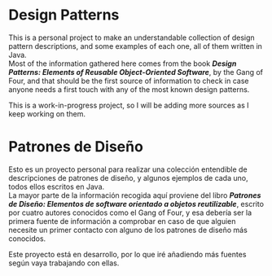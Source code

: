 Design Patterns
===============

This is a personal project to make an understandable collection of design pattern descriptions, and some examples of each one, all of them written in Java.  
Most of the information gathered here comes from the book **_Design Patterns: Elements of Reusable Object-Oriented Software_**, by the Gang of Four, and that should be the first source of information to check in case anyone needs a first touch with any of the most known design patterns.  

This is a work-in-progress project, so I will be adding more sources as I keep working on them.

Patrones de Diseño
==================

Esto es un proyecto personal para realizar una colección entendible de descripciones de patrones de diseño, y algunos ejemplos de cada uno, todos ellos escritos en Java.  
La mayor parte de la información recogida aquí proviene del libro **_Patrones de Diseño: Elementos de software orientado a objetos reutilizable_**, escrito por cuatro autores conocidos como el Gang of Four, y esa debería ser la primera fuente de información a comprobar en caso de que alguien necesite un primer contacto con alguno de los patrones de diseño más conocidos.  

Este proyecto está en desarrollo, por lo que iré añadiendo más fuentes según vaya trabajando con ellas.

